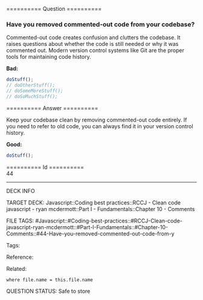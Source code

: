 ========== Question ==========  

### Have you removed commented-out code from your codebase?

Commented-out code creates confusion and clutters the codebase. It raises questions about whether the code is still needed or why it was commented out. Modern version control systems like Git are the proper tools for maintaining code history.

**Bad:**

```javascript
doStuff();
// doOtherStuff();
// doSomeMoreStuff();
// doSoMuchStuff();
```  

========== Answer ==========  

Keep your codebase clean by removing commented-out code entirely. If you need to refer to old code, you can always find it in your version control history.

**Good:**

```javascript
doStuff();
```

========== Id ==========  
44

---

DECK INFO

TARGET DECK: Javascript::Coding best practices::RCCJ - Clean code javascript - ryan mcdermott::Part I - Fundamentals::Chapter 10 - Comments

FILE TAGS: #Javascript::#Coding-best-practices::#RCCJ-Clean-code-javascript-ryan-mcdermott::#Part-I-Fundamentals::#Chapter-10-Comments::#44-Have-you-removed-commented-out-code-from-y

Tags:

Reference:

Related:

```dataview
where file.name = this.file.name
```

QUESTION STATUS: Safe to store
